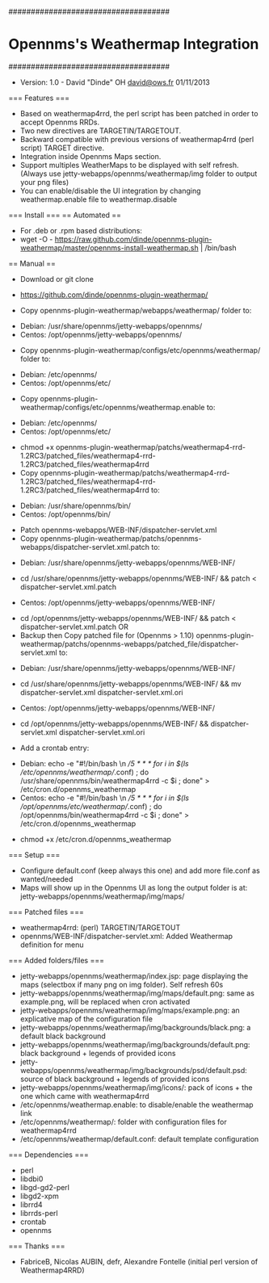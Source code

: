 ####################################
# Opennms's Weathermap Integration #
####################################

- Version: 1.0 - David "Dinde" OH <david@ows.fr> 01/11/2013

=== Features ===
* Based on weathermap4rrd, the perl script has been patched in order to accept Opennms RRDs.
* Two new directives are TARGETIN/TARGETOUT. 
* Backward compatible with previous versions of weathermap4rrd (perl script) TARGET directive.
* Integration inside Opennms Maps section.
* Support multiples WeatherMaps to be displayed with self refresh. (Always use jetty-webapps/opennms/weathermap/img folder to output your png files)
* You can enable/disable the UI integration by changing weathermap.enable file to weathermap.disable

=== Install ===
== Automated ==
* For .deb or .rpm based distributions:
* wget -O - https://raw.github.com/dinde/opennms-plugin-weathermap/master/opennms-install-weathermap.sh | /bin/bash

== Manual ==
* Download or git clone
* https://github.com/dinde/opennms-plugin-weathermap/

* Copy opennms-plugin-weathermap/webapps/weathermap/ folder to:
- Debian: /usr/share/opennms/jetty-webapps/opennms/
- Centos: /opt/opennms/jetty-webapps/opennms/

* Copy opennms-plugin-weathermap/configs/etc/opennms/weathermap/ folder to:
- Debian: /etc/opennms/
- Centos: /opt/opennms/etc/

* Copy opennms-plugin-weathermap/configs/etc/opennms/weathermap.enable to:
- Debian: /etc/opennms/
- Centos: /opt/opennms/etc/

* chmod +x opennms-plugin-weathermap/patchs/weathermap4-rrd-1.2RC3/patched_files/weathermap4-rrd-1.2RC3/patched_files/weathermap4rrd
* Copy opennms-plugin-weathermap/patchs/weathermap4-rrd-1.2RC3/patched_files/weathermap4-rrd-1.2RC3/patched_files/weathermap4rrd to:
- Debian: /usr/share/opennms/bin/
- Centos: /opt/opennms/bin/

* Patch opennms-webapps/WEB-INF/dispatcher-servlet.xml
* Copy opennms-plugin-weathermap/patchs/opennms-webapps/dispatcher-servlet.xml.patch to:
- Debian: /usr/share/opennms/jetty-webapps/opennms/WEB-INF/ 
* cd /usr/share/opennms/jetty-webapps/opennms/WEB-INF/ && patch < dispatcher-servlet.xml.patch
- Centos: /opt/opennms/jetty-webapps/opennms/WEB-INF/
* cd /opt/opennms/jetty-webapps/opennms/WEB-INF/ && patch < dispatcher-servlet.xml.patch
OR
* Backup then Copy patched file for (Opennms > 1.10) opennms-plugin-weathermap/patchs/opennms-webapps/patched_file/dispatcher-servlet.xml to:
- Debian: /usr/share/opennms/jetty-webapps/opennms/WEB-INF/
* cd /usr/share/opennms/jetty-webapps/opennms/WEB-INF/ && mv dispatcher-servlet.xml dispatcher-servlet.xml.ori
- Centos: /opt/opennms/jetty-webapps/opennms/WEB-INF/
* cd /opt/opennms/jetty-webapps/opennms/WEB-INF/ && dispatcher-servlet.xml dispatcher-servlet.xml.ori

* Add a crontab entry:
- Debian: echo -e "#!/bin/bash \n */5 * * * for i in \$(ls /etc/opennms/weathermap/*.conf) \; do /usr/share/opennms/bin/weathermap4rrd -c \$i \; done" > /etc/cron.d/opennms_weathermap
- Centos: echo -e "#!/bin/bash \n */5 * * * for i in \$(ls /opt/opennms/etc/weathermap/*.conf) \; do /opt/opennms/bin/weathermap4rrd -c \$i ; done" > /etc/cron.d/opennms_weathermap
* chmod +x /etc/cron.d/opennms_weathermap

=== Setup ===
* Configure default.conf (keep always this one) and add more file.conf as wanted/needed
* Maps will show up in the Opennms UI as long the output folder is at: jetty-webapps/opennms/weathermap/img/maps/

=== Patched files ===
* weathermap4rrd: (perl) TARGETIN/TARGETOUT
* opennms/WEB-INF/dispatcher-servlet.xml: Added Weathermap definition for menu

=== Added folders/files ===
* jetty-webapps/opennms/weathermap/index.jsp: page displaying the maps (selectbox if many png on img folder). Self refresh 60s
* jetty-webapps/opennms/weathermap/img/maps/default.png: same as example.png, will be replaced when cron activated
* jetty-webapps/opennms/weathermap/img/maps/example.png: an explicative map of the configuration file
* jetty-webapps/opennms/weathermap/img/backgrounds/black.png: a default black background
* jetty-webapps/opennms/weathermap/img/backgrounds/default.png: black background + legends of provided icons
* jetty-webapps/opennms/weathermap/img/backgrounds/psd/default.psd: source of black background + legends of provided icons
* jetty-webapps/opennms/weathermap/img/icons/: pack of icons + the one which came with weathermap4rrd
* /etc/opennms/weathermap.enable: to disable/enable the weathermap link
* /etc/opennms/weathermap/: folder with configuration files for weathermap4rrd 
* /etc/opennms/weathermap/default.conf: default template configuration 

=== Dependencies ===
* perl
* libdbi0 
* libgd-gd2-perl 
* libgd2-xpm 
* librrd4 
* librrds-perl
* crontab
* opennms

=== Thanks ===
* FabriceB, Nicolas AUBIN, defr, Alexandre Fontelle (initial perl version of Weathermap4RRD)

